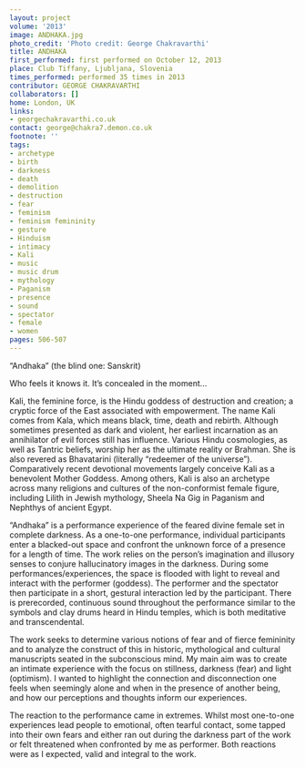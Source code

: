 ```yaml
---
layout: project
volume: '2013'
image: ANDHAKA.jpg
photo_credit: 'Photo credit: George Chakravarthi'
title: ANDHAKA
first_performed: first performed on October 12, 2013
place: Club Tiffany, Ljubljana, Slovenia
times_performed: performed 35 times in 2013
contributor: GEORGE CHAKRAVARTHI
collaborators: []
home: London, UK
links:
- georgechakravarthi.co.uk
contact: george@chakra7.demon.co.uk
footnote: ''
tags:
- archetype
- birth
- darkness
- death
- demolition
- destruction
- fear
- feminism
- feminism femininity
- gesture
- Hinduism
- intimacy
- Kali
- music
- music drum
- mythology
- Paganism
- presence
- sound
- spectator
- female
- women
pages: 506-507
---
```


“Andhaka” (the blind one: Sanskrit)

Who feels it knows it. It’s concealed in the moment…

Kali, the feminine force, is the Hindu goddess of destruction and creation; a cryptic force of the East associated with empowerment. The name Kali comes from Kala, which means black, time, death and rebirth. Although sometimes presented as dark and violent, her earliest incarnation as an annihilator of evil forces still has influence. Various Hindu cosmologies, as well as Tantric beliefs, worship her as the ultimate reality or Brahman. She is also revered as Bhavatarini (literally “redeemer of the universe”). Comparatively recent devotional movements largely conceive Kali as a benevolent Mother Goddess. Among others, Kali is also an archetype across many religions and cultures of the non-conformist female figure, including Lilith in Jewish mythology, Sheela Na Gig in Paganism and Nephthys of ancient Egypt.

“Andhaka” is a performance experience of the feared divine female set in complete darkness. As a one-to-one performance, individual participants enter a blacked-out space and confront the unknown force of a presence for a length of time. The work relies on the person’s imagination and illusory senses to conjure hallucinatory images in the darkness. During some performances/experiences, the space is flooded with light to reveal and interact with the performer (goddess). The performer and the spectator then participate in a short, gestural interaction led by the participant. There is prerecorded, continuous sound throughout the performance similar to the symbols and clay drums heard in Hindu temples, which is both meditative and transcendental.

The work seeks to determine various notions of fear and of fierce femininity and to analyze the construct of this in historic, mythological and cultural manuscripts seated in the subconscious mind. My main aim was to create an intimate experience with the focus on stillness, darkness (fear) and light (optimism). I wanted to highlight the connection and disconnection one feels when seemingly alone and when in the presence of another being, and how our perceptions and thoughts inform our experiences.

The reaction to the performance came in extremes. Whilst most one-to-one experiences lead people to emotional, often tearful contact, some tapped into their own fears and either ran out during the darkness part of the work or felt threatened when confronted by me as performer. Both reactions were as I expected, valid and integral to the work.

